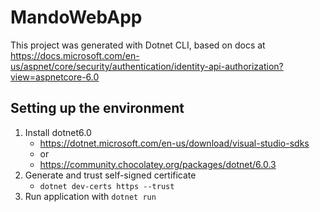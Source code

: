 # MandoWebApp

This project was generated with Dotnet CLI, based on docs at https://docs.microsoft.com/en-us/aspnet/core/security/authentication/identity-api-authorization?view=aspnetcore-6.0

## Setting up the environment

1. Install dotnet6.0
    * https://dotnet.microsoft.com/en-us/download/visual-studio-sdks
    * or
    * https://community.chocolatey.org/packages/dotnet/6.0.3
2. Generate and trust self-signed certificate
    * `dotnet dev-certs https --trust`
3. Run application with `dotnet run`

